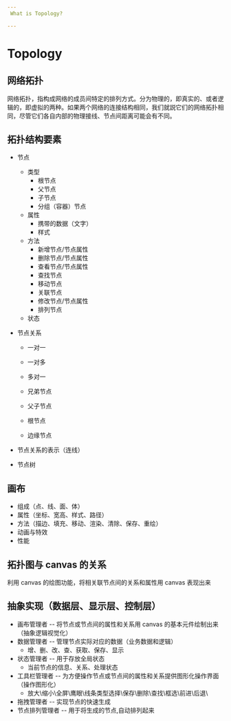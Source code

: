 ```yaml
---
 What is Topology?

---
```


# Topology
## 网络拓扑
网络拓扑，指构成网络的成员间特定的排列方式。分为物理的，即真实的、或者逻辑的，即虚拟的两种。如果两个网络的连接结构相同，我们就説它们的网络拓扑相同，尽管它们各自内部的物理接线、节点间距离可能会有不同。

## 拓扑结构要素
- 节点
  - 类型
    - 根节点
    - 父节点
    - 子节点
    - 分组（容器）节点
  - 属性
    - 携带的数据（文字）
    - 样式
  - 方法
    - 新增节点/节点属性
    - 删除节点/节点属性
    - 查看节点/节点属性
    - 查找节点
    - 移动节点
    - 关联节点
    - 修改节点/节点属性
    - 排列节点
  - 状态

- 节点关系
  - 一对一
  - 一对多
  - 多对一

  - 兄弟节点
  - 父子节点
  - 根节点
  - 边缘节点

- 节点关系的表示（连线）

- 节点树

## 画布
- 组成（点、线、面、体）
- 属性（坐标、宽高、样式、路径）
- 方法（描边、填充、移动、渲染、清除、保存、重绘）
- 动画与特效
- 性能

## 拓扑图与 canvas 的关系
利用 canvas 的绘图功能，将相关联节点间的关系和属性用 canvas 表现出来

## 抽象实现（数据层、显示层、控制层）
- 画布管理者 -- 将节点或节点间的属性和关系用 canvas 的基本元件绘制出来（抽象逻辑视觉化）
- 数据管理者 -- 管理节点实际对应的数据（业务数据和逻辑）
  - 增、删、改、查、获取、保存、显示
- 状态管理者 -- 用于存放全局状态
  - 当前节点的信息、关系、处理状态
- 工具栏管理者 -- 为方便操作节点或节点间的属性和关系提供图形化操作界面（操作图形化）
  - 放大\缩小\全屏\鹰眼\线条类型选择\保存\删除\查找\框选\前进\后退\
- 拖拽管理者 -- 实现节点的快速生成
- 节点排列管理者 -- 用于将生成的节点,自动排列起来




